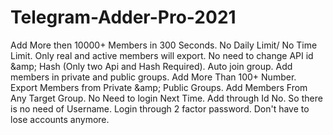 # Telegram-Adder-Pro-2021
Add More then 10000+ Members in 300 Seconds. No Daily Limit/ No Time Limit. Only real and active members will export. No need to change API id &amp;amp; Hash (Only two Api and Hash Required). Auto join group. Add members in private and public groups. Add More Than 100+ Number. Export Members from Private &amp;amp; Public Groups. Add Members From Any Target Group. No Need to login Next Time. Add through Id No. So there is no need of Username. Login through 2 factor password. Don't have to lose accounts anymore.
